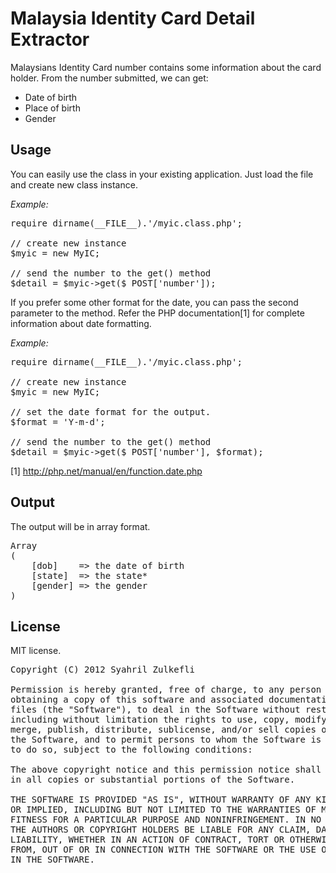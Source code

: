 Malaysia Identity Card Detail Extractor
=======================================

Malaysians Identity Card number contains some information about the card holder. From the number submitted, we can get:

* Date of birth
* Place of birth
* Gender


Usage
----------

You can easily use the class in your existing application. Just load the file and create new class instance. 

<em>Example:</em>

<pre>
require dirname(__FILE__).'/myic.class.php';

// create new instance
$myic = new MyIC;

// send the number to the get() method			
$detail = $myic->get($_POST['number']);
</pre>

If you prefer some other format for the date, you can pass the second parameter to the method. Refer the PHP documentation[1] for complete information about date formatting.

<em>Example:</em>

<pre>
require dirname(__FILE__).'/myic.class.php';

// create new instance
$myic = new MyIC;

// set the date format for the output. 
$format = 'Y-m-d';

// send the number to the get() method			
$detail = $myic->get($_POST['number'], $format);
</pre>

[1] http://php.net/manual/en/function.date.php


Output
----------

The output will be in array format.

<pre>
Array
(
	[dob]    => the date of birth
	[state]  => the state*
	[gender] => the gender
)
</pre>


License
-------

MIT license.

<pre>
Copyright (C) 2012 Syahril Zulkefli <syahzul@gmail.com>

Permission is hereby granted, free of charge, to any person 
obtaining a copy of this software and associated documentation 
files (the "Software"), to deal in the Software without restriction, 
including without limitation the rights to use, copy, modify, 
merge, publish, distribute, sublicense, and/or sell copies of 
the Software, and to permit persons to whom the Software is furnished 
to do so, subject to the following conditions:

The above copyright notice and this permission notice shall be included 
in all copies or substantial portions of the Software.

THE SOFTWARE IS PROVIDED "AS IS", WITHOUT WARRANTY OF ANY KIND, EXPRESS 
OR IMPLIED, INCLUDING BUT NOT LIMITED TO THE WARRANTIES OF MERCHANTABILITY, 
FITNESS FOR A PARTICULAR PURPOSE AND NONINFRINGEMENT. IN NO EVENT SHALL 
THE AUTHORS OR COPYRIGHT HOLDERS BE LIABLE FOR ANY CLAIM, DAMAGES OR OTHER 
LIABILITY, WHETHER IN AN ACTION OF CONTRACT, TORT OR OTHERWISE, ARISING 
FROM, OUT OF OR IN CONNECTION WITH THE SOFTWARE OR THE USE OR OTHER DEALINGS 
IN THE SOFTWARE.
</pre>
